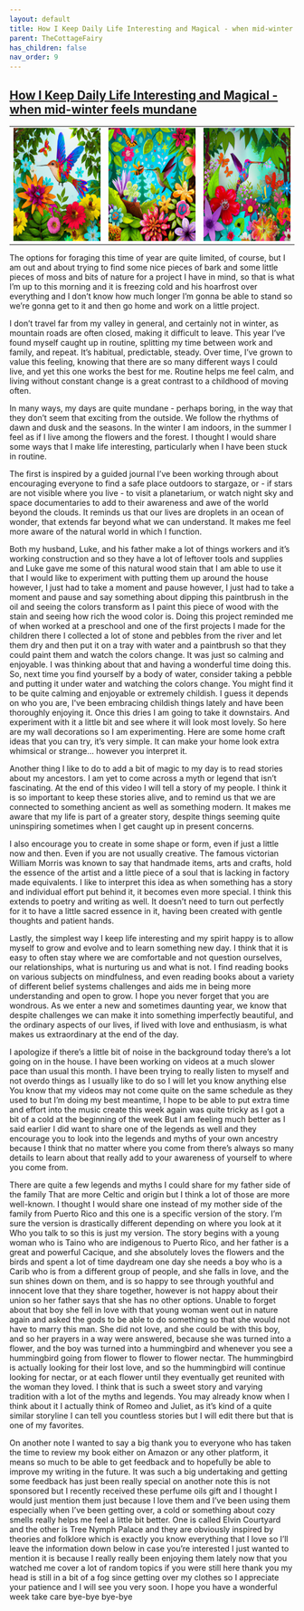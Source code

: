 ```yaml
---
layout: default
title: How I Keep Daily Life Interesting and Magical - when mid-winter feels mundane
parent: TheCottageFairy
has_children: false
nav_order: 9
---
```


## [How I Keep Daily Life Interesting and Magical - when mid-winter feels mundane](https://www.youtube.com/watch?v=hzHFxIAnyMY)

<div>
<table align="center">
	<tr>
		<td align="center">
			<img src="../../posters/How_I_Keep_Daily_Life_Interesting_and_Magical_-_when_mid-winter_feels_mundane-[hzHFxIAnyMY]/generated_00.png" height="200" width="200"/>
		</td>
		<td align="center">
			<img src="../../posters/How_I_Keep_Daily_Life_Interesting_and_Magical_-_when_mid-winter_feels_mundane-[hzHFxIAnyMY]/generated_01.png" height="200" width="200"/>
		</td>
		<td align="center">
			<img src="../../posters/How_I_Keep_Daily_Life_Interesting_and_Magical_-_when_mid-winter_feels_mundane-[hzHFxIAnyMY]/generated_02.png" height="200" width="200"/>
		</td>
	</tr>
</table>
</div>

The options for foraging this time of year are quite limited, of course, but I am out and about trying to find some nice pieces of bark and some little pieces of moss and bits of nature for a project I have in mind, so that is what I’m up to this morning and it is freezing cold and his hoarfrost over everything and I don’t know how much longer I’m gonna be able to stand so we’re gonna get to it and then go home and work on a little project.

I don’t travel far from my valley in general, and certainly not in winter, as mountain roads are often closed, making it difficult to leave. This year I’ve found myself caught up in routine, splitting my time between work and family, and repeat. It’s habitual, predictable, steady. Over time, I’ve grown to value this feeling, knowing that there are so many different ways I could live, and yet this one works the best for me. Routine helps me feel calm, and living without constant change is a great contrast to a childhood of moving often.

In many ways, my days are quite mundane - perhaps boring, in the way that they don’t seem that exciting from the outside. We follow the rhythms of dawn and dusk and the seasons. In the winter I am indoors, in the summer I feel as if I live among the flowers and the forest. I thought I would share some ways that I make life interesting, particularly when I have been stuck in routine.

The first is inspired by a guided journal I’ve been working through about encouraging everyone to find a safe place outdoors to stargaze, or - if stars are not visible where you live - to visit a planetarium, or watch night sky and space documentaries to add to their awareness and awe of the world beyond the clouds. It reminds us that our lives are droplets in an ocean of wonder, that extends far beyond what we can understand. It makes me feel more aware of the natural world in which I function.

Both my husband, Luke, and his father make a lot of things workers and it’s working construction and so they have a lot of leftover tools and supplies and Luke gave me some of this natural wood stain that I am able to use it that I would like to experiment with putting them up around the house however, I just had to take a moment and pause however, I just had to take a moment and pause and say something about dipping this paintbrush in the oil and seeing the colors transform as I paint this piece of wood with the stain and seeing how rich the wood color is. Doing this project reminded me of when worked at a preschool and one of the first projects I made for the children there I collected a lot of stone and pebbles from the river and let them dry and then put it on a tray with water and a paintbrush so that they could paint them and watch the colors change. It was just so calming and enjoyable. I was thinking about that and having a wonderful time doing this. So, next time you find yourself by a body of water, consider taking a pebble and putting it under water and watching the colors change. You might find it to be quite calming and enjoyable or extremely childish. I guess it depends on who you are, I've been embracing childish things lately and have been thoroughly enjoying it. Once this dries I am going to take it downstairs. And experiment with it a little bit and see where it will look most lovely. So here are my wall decorations so I am experimenting. Here are some home craft ideas that you can try, it’s very simple. It can make your home look extra whimsical or strange… however you interpret it.

Another thing I like to do to add a bit of magic to my day is to read stories about my ancestors. I am yet to come across a myth or legend that isn’t fascinating. At the end of this video I will tell a story of my people. I think it is so important to keep these stories alive, and to remind us that we are connected to something ancient as well as something modern. It makes me aware that my life is part of a greater story, despite things seeming quite uninspiring sometimes when I get caught up in present concerns.

I also encourage you to create in some shape or form, even if just a little now and then. Even if you are not usually creative. The famous victorian William Morris was known to say that handmade items, arts and crafts, hold the essence of the artist and a little piece of a soul that is lacking in factory made equivalents. I like to interpret this idea as when something has a story and individual effort put behind it, it becomes even more special. I think this extends to poetry and writing as well. It doesn’t need to turn out perfectly for it to have a little sacred essence in it, having been created with gentle thoughts and patient hands.

Lastly, the simplest way I keep life interesting and my spirit happy is to allow myself to grow and evolve and to learn something new day. I think that it is easy to often stay where we are comfortable and not question ourselves, our relationships, what is nurturing us and what is not. I find reading books on various subjects on mindfulness, and even reading books about a variety of different belief systems challenges and aids me in being more understanding and open to grow. I hope you never forget that you are wondrous. As we enter a new and sometimes daunting year, we know that despite challenges we can make it into something imperfectly beautiful, and the ordinary aspects of our lives, if lived with love and enthusiasm, is what makes us extraordinary at the end of the day.

I apologize if there’s a little bit of noise in the background today there’s a lot going on in the house. I have been working on videos at a much slower pace than usual this month. I have been trying to really listen to myself and not overdo things as I usually like to do so I will let you know anything else You know that my videos may not come quite on the same schedule as they used to but I’m doing my best meantime, I hope to be able to put extra time and effort into the music create this week again was quite tricky as I got a bit of a cold at the beginning of the week But I am feeling much better as I said earlier I did want to share one of the legends as well and they encourage you to look into the legends and myths of your own ancestry because I think that no matter where you come from there’s always so many details to learn about that really add to your awareness of yourself to where you come from.

There are quite a few legends and myths I could share for my father side of the family That are more Celtic and origin but I think a lot of those are more well-known. I thought I would share one instead of my mother side of the family from Puerto Rico and this one is a specific version of the story. I’m sure the version is drastically different depending on where you look at it Who you talk to so this is just my version. The story begins with a young woman who is Taino who are indigenous to Puerto Rico, and her father is a great and powerful Cacique, and she absolutely loves the flowers and the birds and spent a lot of time daydream one day she needs a boy who is a Carib who is from a different group of people, and she falls in love, and the sun shines down on them, and is so happy to see through youthful and innocent love that they share together, however is not happy about their union so her father says that she has no other options. Unable to forget about that boy she fell in love with that young woman went out in nature again and asked the gods to be able to do something so that she would not have to marry this man. She did not love, and she could be with this boy, and so her prayers in a way were answered, because she was turned into a flower, and the boy was turned into a hummingbird and whenever you see a hummingbird going from flower to flower to flower nectar. The hummingbird is actually looking for their lost love, and so the hummingbird will continue looking for nectar, or at each flower until they eventually get reunited with the woman they loved. I think that is such a sweet story and varying tradition with a lot of the myths and legends. You may already know when I think about it I actually think of Romeo and Juliet, as it’s kind of a quite similar storyline I can tell you countless stories but I will edit there but that is one of my favorites.

On another note I wanted to say a big thank you to everyone who has taken the time to review my book either on Amazon or any other platform, it means so much to be able to get feedback and to hopefully be able to improve my writing in the future. It was such a big undertaking and getting some feedback has just been really special on another note this is not sponsored but I recently received these perfume oils gift and I thought I would just mention them just because I love them and I’ve been using them especially when I’ve been getting over, a cold or something about cozy smells really helps me feel a little bit better. One is called Elvin Courtyard and the other is Tree Nymph Palace and they are obviously inspired by theories and folklore which is exactly you know everything that I love so I’ll leave the information down below in case you’re interested I just wanted to mention it is because I really really been enjoying them lately now that you watched me cover a lot of random topics if you were still here thank you my head is still in a bit of a fog since getting over my clothes so I appreciate your patience and I will see you very soon. I hope you have a wonderful week take care bye-bye bye-bye